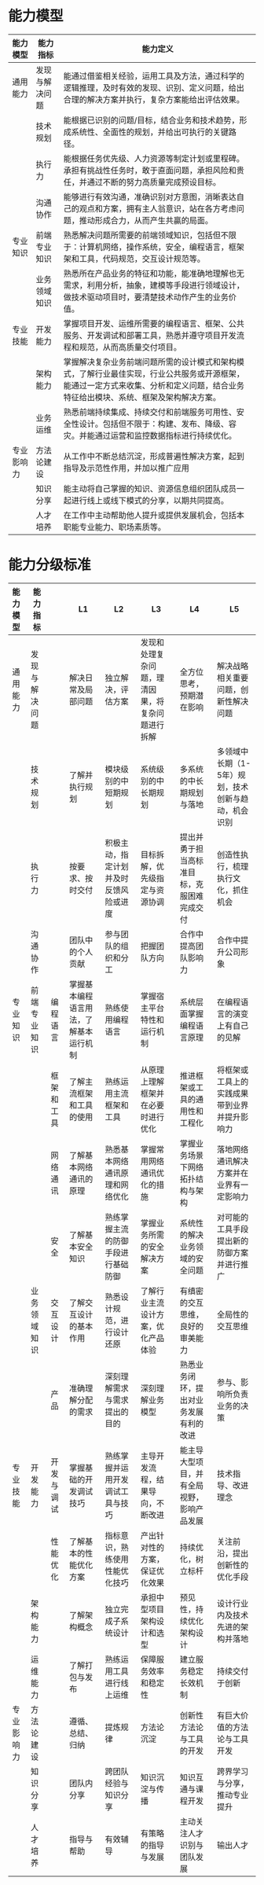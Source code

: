 # 能力模型

| 能力模型   | 能力指标       | 能力定义                                                     |
| :--------- | -------------- | ------------------------------------------------------------ |
| 通用能力   | 发现与解决问题 | 能通过借鉴相关经验，运用工具及方法，通过科学的逻辑推理，及时有效的发现、识别、定义问题，给出合理的解决方案并执行，复杂方案能给出评估效果。 |
|            | 技术规划       | 能根据已识别的问题/目标，结合业务和技术趋势，形成系统性、全面性的规划，并给出可执行的关键路径。 |
|            | 执行力         | 能根据任务优先级、人力资源等制定计划或里程碑。承担有挑战性任务时，敢于直面问题，承担风险和贵任，并通过不断的努力高质量完成预设目标。 |
|            | 沟通协作       | 能够进行有效沟通，准确识别对方意图，消晰表达自己的观点和方案，拥有主人翁意识，站在各方考虑问题，推动形成合力，从而产生共贏的局面。 |
| 专业知识   | 前端专业知识   | 熟悉解决问题所需要的前端领域知识，包括但不限于：计算机网络，操作系统，安全，编程语言，框架架和工具，代码规范，交互设计规范等。 |
|            | 业务领域知识   | 熟悉所在产品业务的特征和功能，能准确地理解也无需求，利用分析，抽象，建模等手段进行领域设计，做技术驱动项目时，要清楚技术动作产生的业务价值。 |
| 专业技能   | 开发能力       | 掌握项目开发、运维所需要的编程语言、框架、公共服务、开发调试和部署工具，熟悉并遵守项目开发流程和规范，从而高质量交付项目。 |
|            | 架构能力       | 掌握解决复杂业务前端问题所需的设计模式和架构模式，了解行业最佳实现，行业公共服务或开源框架，能通过一定方式来收集、分析和定义问题，结合业务特征给出模块、系统、框架及架构解决方案。 |
|            | 业务运维       | 熟悉前端持续集成、持续交付和前端服务可用性、安全性设计。包括但不限于：构建、发布、降级、容灾。并能通过运营和监控数据指标进行持续优化。 |
| 专业影响力 | 方法论建设     | 从工作中不断总结沉淀，形成普遍性解决方案，起到指导及示范性作用，并加以推广应用 |
|            | 知识分享       | 能主动将自己掌握的知识、资源信息组织团队成员一起进行线上或线下模式的分享，以期共同提高。 |
|            | 人才培养       | 在工作中主动帮助他人提升或提供发展机会，包括本职能专业能力、职场素质等。 |





# 能力分级标准

| 能力模型   | 能力指标       |            | L1                                     | L2                                     | L3                                               | L4                                         | L5                                                  |
| :--------- | -------------- | ---------- | -------------------------------------- | -------------------------------------- | ------------------------------------------------ | ------------------------------------------ | --------------------------------------------------- |
| 通用能力   | 发现与解决问题 |            | 解决日常及局部问题                     | 独立解决，评估方案                     | 发现和处理复杂问题，理清因果，将复杂问题进行拆解 | 全方位思考，预期潜在影响                   | 解决战略相关重要问题，创新性解决问题                |
|            | 技术规划       |            | 了解并执行规划                         | 模块级别的中短期规划                   | 系统级别的中长期规划                             | 多系统的中长期规划与落地                   | 多领域中长期（1-5年）规划，技术创新与趋动，机会识别 |
|            | 执行力         |            | 按要求、按时交付                       | 积极主动，指定计划并及时反馈风险或进度 | 目标拆解，优先级指定与资源协调                   | 提出并勇于担当高标准目标，克服困难完成交付 | 创造性执行，梳理执行文化，抓住机会                  |
|            | 沟通协作       |            | 团队中的个人贡献                       | 参与团队的组织和分工                   | 把握团队方向                                     | 合作中提高团队影响力                       | 合作中提升公司形象                                  |
| 专业知识   | 前端专业知识   | 编程语言   | 掌握基本编程语言用法，了解基本运行机制 | 熟练使用编程语言                       | 掌握宿主平台特性和运行机制                       | 系统层面掌握编程语言原理                   | 在编程语言的演变上有自己的见解                      |
|            |                | 框架和工具 | 了解主流框架和工具的使用               | 熟练运用主流框架和工具                 | 从原理上理解框架并在必要时进行优化               | 推进框架或工具的通用性和工程化             | 将框架或工具上的实践成果带到业界并提升影响力        |
|            |                | 网络通讯   | 了解基本网络通讯的原理                 | 熟悉基本网络通讯原理和网络优化         | 掌握常用网络通讯优化的措施                       | 掌握业务场景下网络拓扑结构与架构           | 落地网络通讯解决方案并在业界有一定影响力            |
|            |                | 安全       | 了解基本安全知识                       | 熟练掌握主流的防御手段进行基础防御     | 掌握业务所需的安全解决方案                       | 系统性的解决业务领域的安全问题             | 对可能的工具手段提出新的防御方案并进行推广          |
|            | 业务领域知识   | 交互设计   | 了解交互设计的基本作用                 | 熟悉设计规范，进行设计还原             | 了解行业主流设计方案，优化产品体验               | 有缜密的交互思维，良好的审美能力           | 全局性的交互思维                                    |
|            |                | 产品       | 准确理解分配的需求                     | 深刻理解需求与需求提出的目的           | 深刻理解业务模型                                 | 熟悉业务闭环，提出对业务发展有利的改进     | 参与、影响所负责业务的决策                          |
| 专业技能   | 开发能力       | 开发与调试 | 掌握基础的开发调试技巧                 | 熟练掌握并运用开发调试工具与技巧       | 主导开发流程，结果导向，不断改进                 | 能主导大型项目，并有全局视野，影响产品发展 | 技术指导、改进理念                                  |
|            |                | 性能优化   | 了解基本的性能优化方案                 | 指标意识，熟练使用性能优化技巧         | 产出针对性的方案，保证优化效果                   | 持续优化，树立标杆                         | 关注前沿，提出创新性的优化手段                      |
|            | 架构能力       |            | 了解架构概念                           | 独立完成子系统设计                     | 承担中型项目架构设计和选型                       | 预见性，持续优化架构设计                   | 设计行业内及技术先进的架构并落地                    |
|            | 运维能力       |            | 了解打包与发布                         | 熟练运用工具进行线上运维               | 保障服务效率和稳定性                             | 建立服务稳定长效机制                       | 持续交付于创新                                      |
| 专业影响力 | 方法论建设     |            | 遵循、总结、归纳                       | 提炼规律                               | 方法论沉淀                                       | 创新性方法论与工具的开发                   | 有巨大价值的方法论与工具开发                        |
|            | 知识分享       |            | 团队内分享                             | 跨团队经验与知识分享                   | 知识沉淀与传播                                   | 知识互通与课程开发                         | 跨界学习与分享，推动专业提升                        |
|            | 人才培养       |            | 指导与帮助                             | 有效辅导                               | 有策略的指导与发展                               | 主动关注人才识别与团队发展                 | 输出人才                                            |

